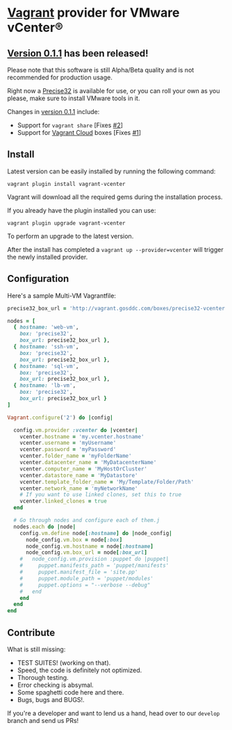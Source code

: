 [Vagrant](http://www.vagrantup.com) provider for VMware vCenter®
=============

[Version 0.1.1](../../releases/tag/v0.1.1) has been released!
-------------

Please note that this software is still Alpha/Beta quality and is not recommended for production usage.

Right now a [Precise32](http://vagrant.gosddc.com/boxes/precise32-vcenter.box) is available for use, or you can roll your own as you please, make sure to install VMware tools in it.

Changes in [version 0.1.1](../../releases/tag/v0.1.1) include:

- Support for ```vagrant share``` [Fixes [#2](../../issues/2)]
- Support for [Vagrant Cloud](http://vagrantcloud.com) boxes [Fixes [#1](../../issues/1)]

Install
-------------

Latest version can be easily installed by running the following command:

```vagrant plugin install vagrant-vcenter```

Vagrant will download all the required gems during the installation process.

If you already have the plugin installed you can use:

```vagrant plugin upgrade vagrant-vcenter```

To perform an upgrade to the latest version.

After the install has completed a ```vagrant up --provider=vcenter``` will trigger the newly installed provider.

Configuration
-------------

Here's a sample Multi-VM Vagrantfile:

```ruby
precise32_box_url = 'http://vagrant.gosddc.com/boxes/precise32-vcenter.box'

nodes = [
  { hostname: 'web-vm',
    box: 'precise32',
    box_url: precise32_box_url },
  { hostname: 'ssh-vm',
    box: 'precise32',
    box_url: precise32_box_url },
  { hostname: 'sql-vm',
    box: 'precise32',
    box_url: precise32_box_url },
  { hostname: 'lb-vm',
    box: 'precise32',
    box_url: precise32_box_url }
]

Vagrant.configure('2') do |config|

  config.vm.provider :vcenter do |vcenter|
    vcenter.hostname = 'my.vcenter.hostname'
    vcenter.username = 'myUsername'
    vcenter.password = 'myPassword'
    vcenter.folder_name = 'myFolderName'
    vcenter.datacenter_name = 'MyDatacenterName'
    vcenter.computer_name = 'MyHostOrCluster'
    vcenter.datastore_name = 'MyDatastore'
    vcenter.template_folder_name = 'My/Template/Folder/Path'
    vcenter.network_name = 'myNetworkName'
    # If you want to use linked clones, set this to true
    vcenter.linked_clones = true
  end

  # Go through nodes and configure each of them.j
  nodes.each do |node|
    config.vm.define node[:hostname] do |node_config|
      node_config.vm.box = node[:box]
      node_config.vm.hostname = node[:hostname]
      node_config.vm.box_url = node[:box_url]
    #   node_config.vm.provision :puppet do |puppet|
    #     puppet.manifests_path = 'puppet/manifests'
    #     puppet.manifest_file = 'site.pp'
    #     puppet.module_path = 'puppet/modules'
    #     puppet.options = "--verbose --debug"
    #   end
    end
  end
end
```

Contribute
-------------

What is still missing:

- TEST SUITES! (working on that).
- Speed, the code is definitely not optimized.
- Thorough testing.
- Error checking is absymal.
- Some spaghetti code here and there.
- Bugs, bugs and BUGS!.

If you're a developer and want to lend us a hand, head over to our ```develop``` branch and send us PRs!

